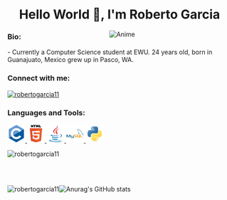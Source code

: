 <h1 align="center">Hello World 👋, I'm Roberto Garcia</h1>
<img align= "right" alt="Anime" width="275" src= "https://aniyuki.com/wp-content/uploads/2021/12/aniyuki-itachi-if-59.gif">

<h3 align="left">Bio:</h3>
- Currently a Computer Science student at EWU. 
24 years old, born in Guanajuato, Mexico grew up in Pasco, WA.

<h3 align="left">Connect with me:</h3>
<p align="left">
<a href="https://codepen.io/robertogarcia11" target="blank"><img align="center" src="https://raw.githubusercontent.com/rahuldkjain/github-profile-readme-generator/master/src/images/icons/Social/codepen.svg" alt="robertogarcia11" height="30" width="40" /></a>
</p>

<h3 align="left">Languages and Tools:</h3>
<p align="left"> <a href="https://www.cprogramming.com/" target="_blank" rel="noreferrer"> <img src="https://raw.githubusercontent.com/devicons/devicon/master/icons/c/c-original.svg" alt="c" width="40" height="40"/> </a> <a href="https://www.w3.org/html/" target="_blank" rel="noreferrer"> <img src="https://raw.githubusercontent.com/devicons/devicon/master/icons/html5/html5-original-wordmark.svg" alt="html5" width="40" height="40"/> </a> <a href="https://www.java.com" target="_blank" rel="noreferrer"> <img src="https://raw.githubusercontent.com/devicons/devicon/master/icons/java/java-original.svg" alt="java" width="40" height="40"/> </a> <a href="https://www.mysql.com/" target="_blank" rel="noreferrer"> <img src="https://raw.githubusercontent.com/devicons/devicon/master/icons/mysql/mysql-original-wordmark.svg" alt="mysql" width="40" height="40"/> </a> <a href="https://www.python.org" target="_blank" rel="noreferrer"> <img src="https://raw.githubusercontent.com/devicons/devicon/master/icons/python/python-original.svg" alt="python" width="40" height="40"/> </a> </p>

<p align="left"> <img src="https://komarev.com/ghpvc/?username=robertogarcia11&label=Profile%20views&color=0e75b6&style=flat" alt="robertogarcia11" /> </p>

<br>
<br>


<p style="background-color: black;"><img align="left" src="https://github-readme-stats.vercel.app/api/top-langs?username=robertogarcia11&show_icons=true&locale=en&layout=compact&theme=radical" alt="robertogarcia11" /></p>

![Anurag's GitHub stats](https://github-readme-stats.vercel.app/api?username=robertogarcia11&show_icons=true&theme=radical)
